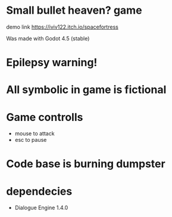 # Small bullet heaven? game

demo link https://iviv122.itch.io/spacefortress

Was made with Godot 4.5 (stable)

# Epilepsy warning!
# All symbolic in game is fictional

# Game controlls

- mouse to attack 
- esc to pause

# Code base is burning dumpster

# dependecies
- Dialogue Engine 1.4.0